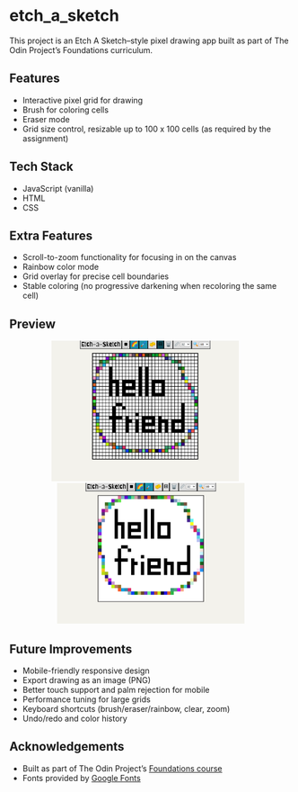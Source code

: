 # etch_a_sketch

This project is an Etch A Sketch–style pixel drawing app built as part of The Odin Project’s Foundations curriculum.

## Features
- Interactive pixel grid for drawing  
- Brush for coloring cells  
- Eraser mode  
- Grid size control, resizable up to 100 x 100 cells (as required by the assignment)  

## Tech Stack
- JavaScript (vanilla)  
- HTML  
- CSS  

## Extra Features
- Scroll-to-zoom functionality for focusing in on the canvas  
- Rainbow color mode  
- Grid overlay for precise cell boundaries  
- Stable coloring (no progressive darkening when recoloring the same cell)  

## Preview

<p align="center">
  <img src="assets/grid-view.png" alt="Grid view" height="250" style="margin-right:20px;">
  <img src="assets/plain-view.png" alt="Plain view" height="250">
</p>

## Future Improvements
- Mobile-friendly responsive design  
- Export drawing as an image (PNG)  
- Better touch support and palm rejection for mobile  
- Performance tuning for large grids  
- Keyboard shortcuts (brush/eraser/rainbow, clear, zoom)  
- Undo/redo and color history  

## Acknowledgements
- Built as part of The Odin Project’s [Foundations course](https://www.theodinproject.com/lessons/foundations-etch-a-sketch)  
- Fonts provided by [Google Fonts](https://fonts.google.com/)  
